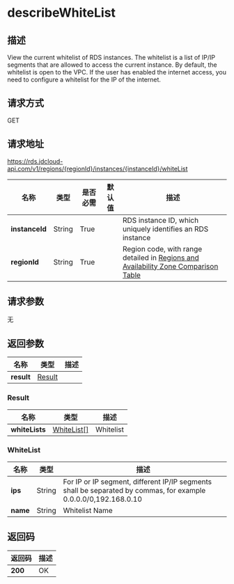 # describeWhiteList


## 描述
View the current whitelist of RDS instances. The whitelist is a list of IP/IP segments that are allowed to access the current instance. By default, the whitelist is open to the VPC. If the user has enabled the internet access, you need to configure a whitelist for the IP of the internet.

## 请求方式
GET

## 请求地址
https://rds.jdcloud-api.com/v1/regions/{regionId}/instances/{instanceId}/whiteList

|名称|类型|是否必需|默认值|描述|
|---|---|---|---|---|
|**instanceId**|String|True||RDS instance ID, which uniquely identifies an RDS instance|
|**regionId**|String|True||Region code, with range detailed in [Regions and Availability Zone Comparison Table](../Enum-Definitions/Regions-AZ.md)|

## 请求参数
无


## 返回参数
|名称|类型|描述|
|---|---|---|
|**result**|[Result](##Result)||


### <a name="Result">Result</a>
|名称|类型|描述|
|---|---|---|
|**whiteLists**|[WhiteList[]](##WhiteList)|Whitelist|
### <a name="WhiteList">WhiteList</a>
|名称|类型|描述|
|---|---|---|
|**ips**|String|For IP or IP segment, different IP/IP segments shall be separated by commas, for example 0.0.0.0/0,192.168.0.10|
|**name**|String|Whitelist Name|

## 返回码
|返回码|描述|
|---|---|
|**200**|OK|
